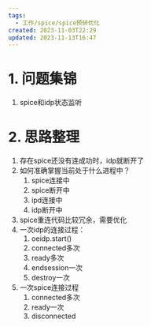 ```yaml
---
tags:
  - 工作/spice/spice预研优化
created: 2023-11-03T22:29
updated: 2023-11-13T16:47
---
```

# 1. 问题集锦
1. spice和idp状态监听
# 2. 思路整理
1. 存在spice还没有连成功时，idp就断开了
2. 如何准确掌握当前处于什么进程中？
	1. spice连接中
	2. spice断开中
	3. ipd连接中
	4. idp断开中
3. spice重连代码比较冗余，需要优化
4. 一次idp的连接过程：
	1. oeidp.start()
	2. connected多次
	3. ready多次
	4. endsession一次
	5. destroy一次
5. 一次spice连接过程
	1. connected多次
	2. ready一次
	3. disconnected
